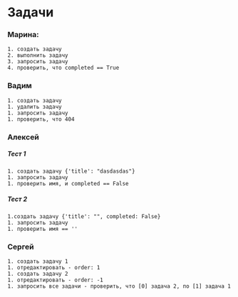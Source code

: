 # Задачи

### Марина:
    1. создать задачу
    2. выполнить задачу
    3. запросить задачу
    4. проверить, что completed == True
    
### Вадим
    1. создать задачу
    1. удалить задачу
    1. запросить задачу
    1. проверить, что 404
    
### Алексей 
##### Тест 1
    1. создать задачу {'title': "dasdasdas"}
    1. запросить задачу
    1. проверить имя, и completed == False

##### Тест 2
    1.создать задачу {'title': "", completed: False}
    1. запросить задачу
    1. проверить имя == ''
    
### Сергей
    1. создать задачу 1
    1. отредактировать - order: 1
    1. создать задачу 2
    1. отредактировать - order: -1
    1. запросить все задачи - проверить, что [0] задача 2, по [1] задача 1